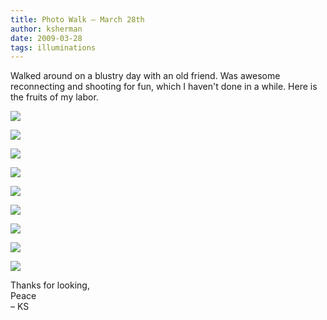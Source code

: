 ```yaml
---
title: Photo Walk – March 28th
author: ksherman
date: 2009-03-28
tags: illuminations
---
```

Walked around on a blustry day with an old friend. Was awesome reconnecting and shooting for fun, which I haven't done in a while. Here is the fruits of my labor.

![][1]

![][2]

![][3]

![][4]

![][5]

![][6]

![][7]

![][8]

![][9]

Thanks for looking,  
Peace  
– KS

 [1]: https://s3-us-west-2.amazonaws.com/assets.kshermphoto.com/2009PostsImages/March/28/March28-01.jpg
 [2]: https://s3-us-west-2.amazonaws.com/assets.kshermphoto.com/2009PostsImages/March/28/March28-02.jpg
 [3]: https://s3-us-west-2.amazonaws.com/assets.kshermphoto.com/2009PostsImages/March/28/March28-03.jpg
 [4]: https://s3-us-west-2.amazonaws.com/assets.kshermphoto.com/2009PostsImages/March/28/March28-04.jpg
 [5]: https://s3-us-west-2.amazonaws.com/assets.kshermphoto.com/2009PostsImages/March/28/March28-05.jpg
 [6]: https://s3-us-west-2.amazonaws.com/assets.kshermphoto.com/2009PostsImages/March/28/March28-06.jpg
 [7]: https://s3-us-west-2.amazonaws.com/assets.kshermphoto.com/2009PostsImages/March/28/March28-07.jpg
 [8]: https://s3-us-west-2.amazonaws.com/assets.kshermphoto.com/2009PostsImages/March/28/March28-08.jpg
 [9]: https://s3-us-west-2.amazonaws.com/assets.kshermphoto.com/2009PostsImages/March/28/March28-09.jpg